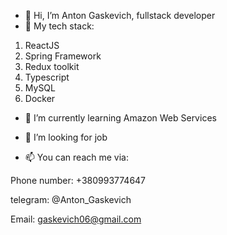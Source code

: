 - 👋 Hi, I’m Anton Gaskevich, fullstack developer
- 🌳 My tech stack:
1. ReactJS
2. Spring Framework
3. Redux toolkit
4. Typescript
5. MySQL
6. Docker
- 🌱 I’m currently learning Amazon Web Services 
- 👀 I’m looking for job 

- 📫 You can reach me via:

Phone number: +380993774647

telegram: @Anton_Gaskevich

Email: gaskevich06@gmail.com

<!---
gaanti/gaanti is a ✨ special ✨ repository because its `README.md` (this file) appears on your GitHub profile.
You can click the Preview link to take a look at your changes.
--->
